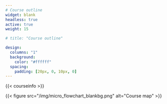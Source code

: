 ```yaml
---
# Course outline
widget: blank
headless: true
active: true
weight: 15

# title: "Course outline"

design:
  columns: "1"
  background:
    color: "#ffffff"
  spacing:
    padding: [20px, 0, 10px, 0]
---
```


{{< courseinfo >}}

{{< figure src="/img/micro_flowchart_blankbg.png" alt="Course map" >}}
